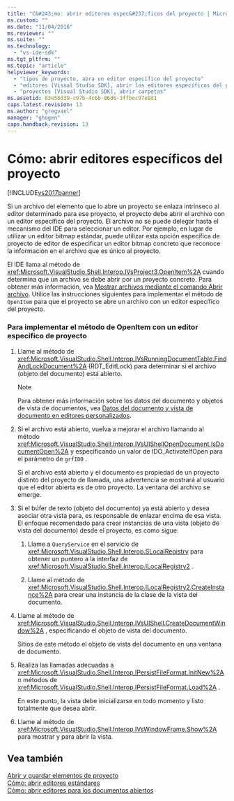 ```yaml
---
title: "C&#243;mo: abrir editores espec&#237;ficos del proyecto | Microsoft Docs"
ms.custom: ""
ms.date: "11/04/2016"
ms.reviewer: ""
ms.suite: ""
ms.technology: 
  - "vs-ide-sdk"
ms.tgt_pltfrm: ""
ms.topic: "article"
helpviewer_keywords: 
  - "tipos de proyecto, abra un editor específico del proyecto"
  - "editores [Visual Studio SDK], abrir los editores específicos del proyecto"
  - "proyectos [Visual Studio SDK], abrir carpetas"
ms.assetid: 83e56d39-c97b-4c6b-86d6-3ffbec97e8d1
caps.latest.revision: 13
ms.author: "gregvanl"
manager: "ghogen"
caps.handback.revision: 13
---
```

# C&#243;mo: abrir editores espec&#237;ficos del proyecto
[!INCLUDE[vs2017banner](../code-quality/includes/vs2017banner.md)]

Si un archivo del elemento que lo abre un proyecto se enlaza intrínseco al editor determinado para ese proyecto, el proyecto debe abrir el archivo con un editor específico del proyecto.  El archivo no se puede delegar hasta el mecanismo del IDE para seleccionar un editor.  Por ejemplo, en lugar de utilizar un editor bitmap estándar, puede utilizar esta opción específica de proyecto de editor de especificar un editor bitmap concreto que reconoce la información en el archivo que es único al proyecto.  
  
 El IDE llama al método de <xref:Microsoft.VisualStudio.Shell.Interop.IVsProject3.OpenItem%2A> cuando determina que un archivo se debe abrir por un proyecto concreto.  Para obtener más información, vea [Mostrar archivos mediante el comando Abrir archivo](../extensibility/internals/displaying-files-by-using-the-open-file-command.md).  Utilice las instrucciones siguientes para implementar el método de `OpenItem` para que el proyecto se abre un archivo con un editor específico del proyecto.  
  
### Para implementar el método de OpenItem con un editor específico de proyecto  
  
1.  Llame al método de <xref:Microsoft.VisualStudio.Shell.Interop.IVsRunningDocumentTable.FindAndLockDocument%2A> \(RDT\_EditLock\) para determinar si el archivo \(objeto del documento\) está abierto.  
  
    > [!NOTE]
    >  Para obtener más información sobre los datos del documento y objetos de vista de documentos, vea [Datos del documento y vista de documento en editores personalizados](../extensibility/document-data-and-document-view-in-custom-editors.md).  
  
2.  Si el archivo está abierto, vuelva a mejorar el archivo llamando al método <xref:Microsoft.VisualStudio.Shell.Interop.IVsUIShellOpenDocument.IsDocumentOpen%2A> y especificando un valor de IDO\_ActivateIfOpen para el parámetro de `grfIDO` .  
  
     Si el archivo está abierto y el documento es propiedad de un proyecto distinto del proyecto de llamada, una advertencia se mostrará al usuario que el editor abierta es de otro proyecto.  La ventana del archivo se emerge.  
  
3.  Si el búfer de texto \(objeto del documento\) ya está abierto y desea asociar otra vista para, es responsable de enlazar encima de esa vista.  El enfoque recomendado para crear instancias de una vista \(objeto de vista del documento\) desde el proyecto, es como sigue:  
  
    1.  Llame a `QueryService` en el servicio de <xref:Microsoft.VisualStudio.Shell.Interop.SLocalRegistry> para obtener un puntero a la interfaz de <xref:Microsoft.VisualStudio.Shell.Interop.ILocalRegistry2> .  
  
    2.  Llame al método de <xref:Microsoft.VisualStudio.Shell.Interop.ILocalRegistry2.CreateInstance%2A> para crear una instancia de la clase de la vista del documento.  
  
4.  Llame al método de <xref:Microsoft.VisualStudio.Shell.Interop.IVsUIShell.CreateDocumentWindow%2A> , especificando el objeto de vista del documento.  
  
     Sitios de este método el objeto de vista del documento en una ventana de documento.  
  
5.  Realiza las llamadas adecuadas a <xref:Microsoft.VisualStudio.Shell.Interop.IPersistFileFormat.InitNew%2A> o métodos de <xref:Microsoft.VisualStudio.Shell.Interop.IPersistFileFormat.Load%2A> .  
  
     En este punto, la vista debe inicializarse en todo momento y listo totalmente que desea abrir.  
  
6.  Llame al método de <xref:Microsoft.VisualStudio.Shell.Interop.IVsWindowFrame.Show%2A> para mostrar y para abrir la vista.  
  
## Vea también  
 [Abrir y guardar elementos de proyecto](../extensibility/internals/opening-and-saving-project-items.md)   
 [Cómo: abrir editores estándares](../extensibility/how-to-open-standard-editors.md)   
 [Cómo: abrir editores para los documentos abiertos](../extensibility/how-to-open-editors-for-open-documents.md)